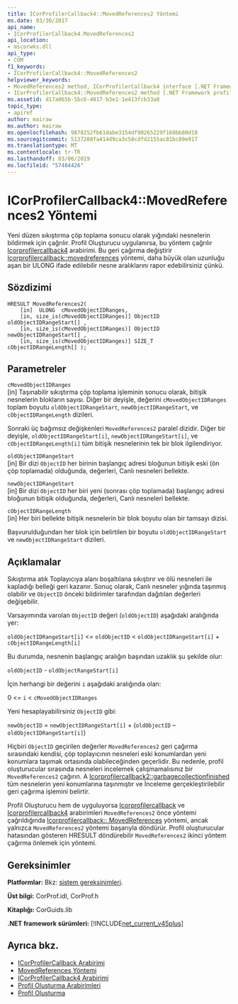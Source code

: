 ```yaml
---
title: ICorProfilerCallback4::MovedReferences2 Yöntemi
ms.date: 03/30/2017
api_name:
- ICorProfilerCallback4.MovedReferences2
api_location:
- mscorwks.dll
api_type:
- COM
f1_keywords:
- ICorProfilerCallback4::MovedReferences2
helpviewer_keywords:
- MovedReferences2 method, ICorProfilerCallback4 interface [.NET Framework profiling]
- ICorProfilerCallback4::MovedReferences2 method [.NET Framework profiling]
ms.assetid: d17a065b-5bc6-4817-b3e1-1e413fcb33a8
topic_type:
- apiref
author: mairaw
ms.author: mairaw
ms.openlocfilehash: 9878252fb61dabe3154df90265229f160bb80d10
ms.sourcegitcommit: 5137208fa414d9ca3c58cdfd2155ac81bc89e917
ms.translationtype: MT
ms.contentlocale: tr-TR
ms.lasthandoff: 03/06/2019
ms.locfileid: "57484426"
---
```

# <a name="icorprofilercallback4movedreferences2-method"></a>ICorProfilerCallback4::MovedReferences2 Yöntemi
Yeni düzen sıkıştırma çöp toplama sonucu olarak yığındaki nesnelerin bildirmek için çağrılır. Profil Oluşturucu uygulanırsa, bu yöntem çağrılır [Icorprofilercallback4](../../../../docs/framework/unmanaged-api/profiling/icorprofilercallback4-interface.md) arabirimi. Bu geri çağırma değiştirir [Icorprofilercallback::movedreferences](../../../../docs/framework/unmanaged-api/profiling/icorprofilercallback-movedreferences-method.md) yöntemi, daha büyük olan uzunluğu aşan bir ULONG ifade edilebilir nesne aralıklarını rapor edebilirsiniz çünkü.  
  
## <a name="syntax"></a>Sözdizimi  
  
```  
HRESULT MovedReferences2(  
    [in]  ULONG  cMovedObjectIDRanges,  
    [in, size_is(cMovedObjectIDRanges)] ObjectID oldObjectIDRangeStart[] ,  
    [in, size_is(cMovedObjectIDRanges)] ObjectID newObjectIDRangeStart[] ,  
    [in, size_is(cMovedObjectIDRanges)] SIZE_T    cObjectIDRangeLength[] );  
```  
  
## <a name="parameters"></a>Parametreler  
 `cMovedObjectIDRanges`  
 [in] Taşınabilir sıkıştırma çöp toplama işleminin sonucu olarak, bitişik nesnelerin blokların sayısı. Diğer bir deyişle, değerini `cMovedObjectIDRanges` toplam boyutu `oldObjectIDRangeStart`, `newObjectIDRangeStart`, ve `cObjectIDRangeLength` dizileri.  
  
 Sonraki üç bağımsız değişkenleri `MovedReferences2` paralel dizidir. Diğer bir deyişle, `oldObjectIDRangeStart[i]`, `newObjectIDRangeStart[i]`, ve `cObjectIDRangeLength[i]` tüm bitişik nesnelerinin tek bir blok ilgilendiriyor.  
  
 `oldObjectIDRangeStart`  
 [in] Bir dizi `ObjectID` her birinin başlangıç adresi bloğunun bitişik eski (ön çöp toplamada) olduğunda, değerleri, Canlı nesneleri bellekte.  
  
 `newObjectIDRangeStart`  
 [in] Bir dizi `ObjectID` her biri yeni (sonrası çöp toplamada) başlangıç adresi bloğunun bitişik olduğunda, değerleri, Canlı nesneleri bellekte.  
  
 `cObjectIDRangeLength`  
 [in] Her biri bellekte bitişik nesnelerin bir blok boyutu olan bir tamsayı dizisi.  
  
 Başvurulduğundan her blok için belirtilen bir boyutu `oldObjectIDRangeStart` ve `newObjectIDRangeStart` dizileri.  
  
## <a name="remarks"></a>Açıklamalar  
 Sıkıştırma atık Toplayıcıya alanı boşaltılana sıkıştırır ve ölü nesneleri ile kapladığı belleği geri kazanır. Sonuç olarak, Canlı nesneler yığında taşınmış olabilir ve `ObjectID` önceki bildirimler tarafından dağıtılan değerleri değişebilir.  
  
 Varsayımında varolan `ObjectID` değeri (`oldObjectID`) aşağıdaki aralığında yer:  
  
 `oldObjectIDRangeStart[i]` <= `oldObjectID` < `oldObjectIDRangeStart[i]` + `cObjectIDRangeLength[i]`  
  
 Bu durumda, nesnenin başlangıç aralığın başından uzaklık şu şekilde olur:  
  
 `oldObjectID` - `oldObjectRangeStart[i]`  
  
 İçin herhangi bir değerini `i` aşağıdaki aralığında olan:  
  
 0 <= `i` < `cMovedObjectIDRanges`  
  
 Yeni hesaplayabilirsiniz `ObjectID` gibi:  
  
 `newObjectID` = `newObjectIDRangeStart[i]` + (`oldObjectID` – `oldObjectIDRangeStart[i]`)  
  
 Hiçbiri `ObjectID` geçirilen değerler `MovedReferences2` geri çağırma sırasındaki kendisi, çöp toplayıcının nesneleri eski konumlardan yeni konumlara taşımak ortasında olabileceğinden geçerlidir. Bu nedenle, profil oluşturucular sırasında nesneleri incelemek çalışmamalısınız bir `MovedReferences2` çağırın. A [Icorprofilercallback2::garbagecollectionfinished](../../../../docs/framework/unmanaged-api/profiling/icorprofilercallback2-garbagecollectionfinished-method.md) tüm nesnelerin yeni konumlarına taşınmıştır ve İnceleme gerçekleştirilebilir geri çağırma işlemini belirtir.  
  
 Profil Oluşturucu hem de uyguluyorsa [Icorprofilercallback](../../../../docs/framework/unmanaged-api/profiling/icorprofilercallback-interface.md) ve [Icorprofilercallback4](../../../../docs/framework/unmanaged-api/profiling/icorprofilercallback4-interface.md) arabirimleri `MovedReferences2` önce yöntemi çağrıldığında [Icorprofilercallback:: MovedReferences](../../../../docs/framework/unmanaged-api/profiling/icorprofilercallback-movedreferences-method.md) yöntemi, ancak yalnızca `MovedReferences2` yöntemi başarıyla döndürür. Profil oluşturucular hatasından gösteren HRESULT döndürebilir `MovedReferences2` ikinci yöntem çağırma önlemek için yöntemi.  
  
## <a name="requirements"></a>Gereksinimler  
 **Platformlar:** Bkz: [sistem gereksinimleri](../../../../docs/framework/get-started/system-requirements.md).  
  
 **Üst bilgi:** CorProf.idl, CorProf.h  
  
 **Kitaplığı:** CorGuids.lib  
  
 **.NET framework sürümleri:** [!INCLUDE[net_current_v45plus](../../../../includes/net-current-v45plus-md.md)]  
  
## <a name="see-also"></a>Ayrıca bkz.
- [ICorProfilerCallback Arabirimi](../../../../docs/framework/unmanaged-api/profiling/icorprofilercallback-interface.md)
- [MovedReferences Yöntemi](../../../../docs/framework/unmanaged-api/profiling/icorprofilercallback-movedreferences-method.md)
- [ICorProfilerCallback4 Arabirimi](../../../../docs/framework/unmanaged-api/profiling/icorprofilercallback4-interface.md)
- [Profil Oluşturma Arabirimleri](../../../../docs/framework/unmanaged-api/profiling/profiling-interfaces.md)
- [Profil Oluşturma](../../../../docs/framework/unmanaged-api/profiling/index.md)
